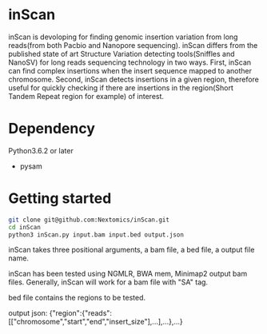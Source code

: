 # inScan

inScan is devoloping for finding genomic insertion variation from long 
reads(from both Pacbio and Nanopore sequencing).
inScan differs from the published state of art Structure Variation detecting 
tools(Sniffles and NanoSV) for long reads sequencing technology in two ways. First, 
inScan can find complex insertions when the insert sequence mapped to another 
chromosome. Second, inScan detects insertions in a given region, therefore useful 
for quickly checking if there are insertions in the region(Short Tandem Repeat region
for example) of interest.

# Dependency

Python3.6.2 or later

* pysam

# Getting started

```sh
git clone git@github.com:Nextomics/inScan.git
cd inScan
python3 inScan.py input.bam input.bed output.json
```

inScan takes three positional arguments, a bam file, a bed file, a output file name.

inScan has been tested using NGMLR, BWA mem, Minimap2 output bam files. 
Generally, inScan will work for a bam file with "SA" tag.

bed file contains the regions to be tested.

output json: {"region":{"reads":[["chromosome","start","end","insert_size"],...],...},...}







